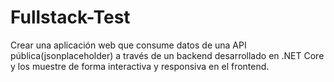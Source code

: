 # Fullstack-Test
 Crear una aplicación web que consume datos de una API pública(jsonplaceholder) a través de un backend desarrollado en .NET Core y los muestre de forma interactiva y responsiva en el frontend.
